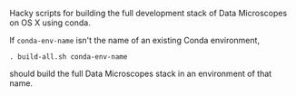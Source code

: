 Hacky scripts for building the full development stack of Data Microscopes on OS X using conda.

If `conda-env-name` isn't the name of an existing Conda environment,

```
. build-all.sh conda-env-name
```

should build the full Data Microscopes stack in an environment of that name.